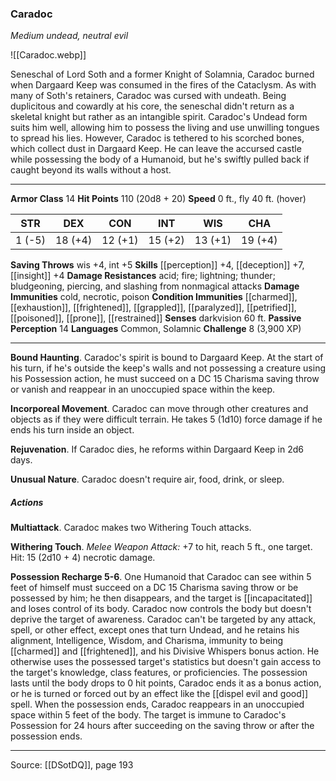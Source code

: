 ### Caradoc
_Medium undead, neutral evil_

![[Caradoc.webp]]

Seneschal of Lord Soth and a former Knight of Solamnia, Caradoc burned when Dargaard Keep was consumed in the fires of the Cataclysm. As with many of Soth's retainers, Caradoc was cursed with undeath. Being duplicitous and cowardly at his core, the seneschal didn't return as a skeletal knight but rather as an intangible spirit. Caradoc's Undead form suits him well, allowing him to possess the living and use unwilling tongues to spread his lies. However, Caradoc is tethered to his scorched bones, which collect dust in Dargaard Keep. He can leave the accursed castle while possessing the body of a Humanoid, but he's swiftly pulled back if caught beyond its walls without a host.




---

**Armor Class** 14
**Hit Points** 110 (20d8 + 20)
**Speed** 0 ft., fly 40 ft. (hover)

| STR     | DEX     | CON     | INT     | WIS     | CHA     |
|---------|---------|---------|---------|---------|---------|
| 1 (-5) | 18 (+4) | 12 (+1) | 15 (+2) | 13 (+1) | 19 (+4) |

**Saving Throws** wis +4, int +5
**Skills** [[perception]] +4, [[deception]] +7, [[insight]] +4
**Damage Resistances** acid; fire; lightning; thunder; bludgeoning, piercing, and slashing from nonmagical attacks
**Damage Immunities** cold, necrotic, poison
**Condition Immunities** [[charmed]], [[exhaustion]], [[frightened]], [[grappled]], [[paralyzed]], [[petrified]], [[poisoned]], [[prone]], [[restrained]]
**Senses** darkvision 60 ft.
**Passive Perception** 14
**Languages** Common, Solamnic
**Challenge** 8 (3,900 XP)

---

**Bound Haunting**. Caradoc's spirit is bound to Dargaard Keep. At the start of his turn, if he's outside the keep's walls and not possessing a creature using his Possession action, he must succeed on a DC 15 Charisma saving throw or vanish and reappear in an unoccupied space within the keep.

**Incorporeal Movement**. Caradoc can move through other creatures and objects as if they were difficult terrain. He takes 5 (1d10) force damage if he ends his turn inside an object.

**Rejuvenation**. If Caradoc dies, he reforms within Dargaard Keep in 2d6 days.

**Unusual Nature**. Caradoc doesn't require air, food, drink, or sleep.

##### Actions
**Multiattack**. Caradoc makes two Withering Touch attacks.

**Withering Touch**. _Melee Weapon Attack:_ +7 to hit, reach 5 ft., one target. Hit: 15 (2d10 + 4) necrotic damage.

**Possession Recharge 5-6**. One Humanoid that Caradoc can see within 5 feet of himself must succeed on a DC 15 Charisma saving throw or be possessed by him; he then disappears, and the target is [[incapacitated]] and loses control of its body. Caradoc now controls the body but doesn't deprive the target of awareness. Caradoc can't be targeted by any attack, spell, or other effect, except ones that turn Undead, and he retains his alignment, Intelligence, Wisdom, and Charisma, immunity to being [[charmed]] and [[frightened]], and his Divisive Whispers bonus action. He otherwise uses the possessed target's statistics but doesn't gain access to the target's knowledge, class features, or proficiencies. The possession lasts until the body drops to 0 hit points, Caradoc ends it as a bonus action, or he is turned or forced out by an effect like the [[dispel evil and good]] spell. When the possession ends, Caradoc reappears in an unoccupied space within 5 feet of the body. The target is immune to Caradoc's Possession for 24 hours after succeeding on the saving throw or after the possession ends.


---

Source: [[DSotDQ]], page 193